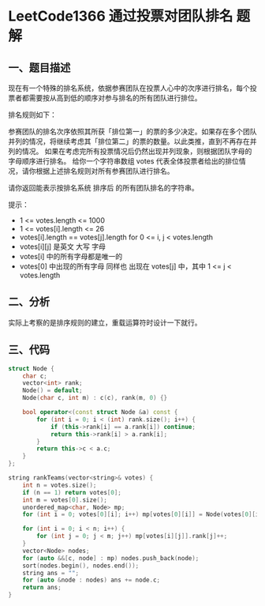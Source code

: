 # LeetCode1366 通过投票对团队排名 题解

## 一、题目描述

现在有一个特殊的排名系统，依据参赛团队在投票人心中的次序进行排名，每个投票者都需要按从高到低的顺序对参与排名的所有团队进行排位。

排名规则如下：

参赛团队的排名次序依照其所获「排位第一」的票的多少决定。如果存在多个团队并列的情况，将继续考虑其「排位第二」的票的数量。以此类推，直到不再存在并列的情况。
如果在考虑完所有投票情况后仍然出现并列现象，则根据团队字母的字母顺序进行排名。
给你一个字符串数组 votes 代表全体投票者给出的排位情况，请你根据上述排名规则对所有参赛团队进行排名。

请你返回能表示按排名系统 排序后 的所有团队排名的字符串。

提示：

+ 1 <= votes.length <= 1000
+ 1 <= votes[i].length <= 26
+ votes[i].length == votes[j].length for 0 <= i, j < votes.length
+ votes\[i][j] 是英文 大写 字母
+ votes[i] 中的所有字母都是唯一的
+ votes[0] 中出现的所有字母 同样也 出现在 votes[j] 中，其中 1 <= j < votes.length



## 二、分析

实际上考察的是排序规则的建立，重载运算符时设计一下就行。



## 三、代码

```c++
struct Node {
    char c;
    vector<int> rank;
    Node() = default;
    Node(char c, int m) : c(c), rank(m, 0) {}

    bool operator<(const struct Node &a) const {
        for (int i = 0; i < (int) rank.size(); i++) {
            if (this->rank[i] == a.rank[i]) continue;
            return this->rank[i] > a.rank[i];
        }
        return this->c < a.c;
    }
};

string rankTeams(vector<string>& votes) {
    int n = votes.size();
    if (n == 1) return votes[0];
    int m = votes[0].size();
    unordered_map<char, Node> mp;
    for (int i = 0; votes[0][i]; i++) mp[votes[0][i]] = Node(votes[0][i], m);

    for (int i = 0; i < n; i++) {
        for (int j = 0; j < m; j++) mp[votes[i][j]].rank[j]++;
    }
    vector<Node> nodes;
    for (auto &&[c, node] : mp) nodes.push_back(node);
    sort(nodes.begin(), nodes.end());
    string ans = "";
    for (auto &node : nodes) ans += node.c;
    return ans;
}
```



